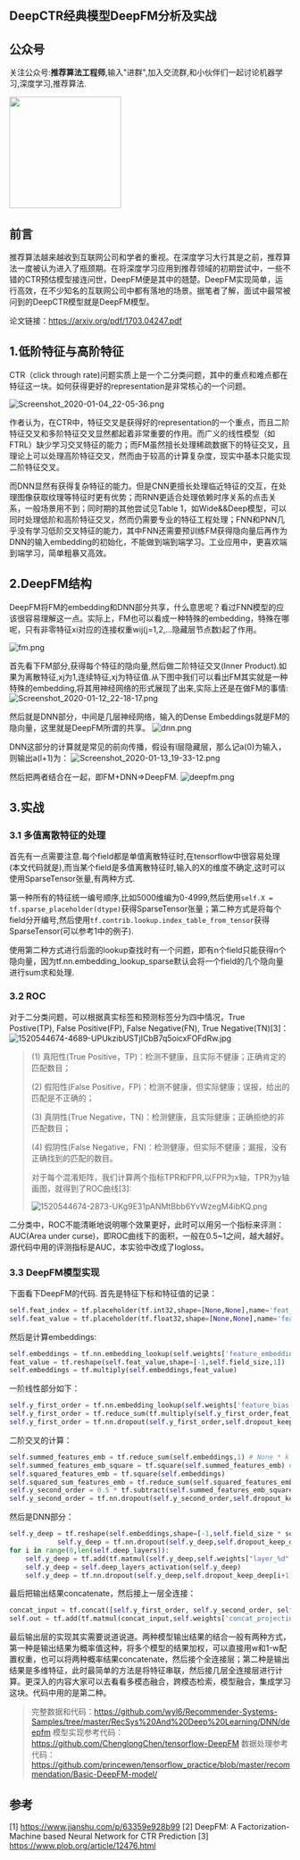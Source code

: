 ## DeepCTR经典模型DeepFM分析及实战

## 公众号
关注公众号:**推荐算法工程师**,输入"进群",加入交流群,和小伙伴们一起讨论机器学习,深度学习,推荐算法.

<img src="https://raw.githubusercontent.com/wyl6/wyl6.github.io/master/imgs_for_blogs/deep_learning/dnn/tensorflow_mnist/wechat.jpg" width = "200" height = "200" />

## 前言
推荐算法越来越收到互联网公司和学者的重视。在深度学习大行其是之前，推荐算法一度被认为进入了瓶颈期。在将深度学习应用到推荐领域的初期尝试中，一些不错的CTR预估模型接连问世，DeepFM便是其中的翘楚。DeepFM实现简单，运行高效，在不少知名的互联网公司中都有落地的场景。据笔者了解，面试中最常被问到的DeepCTR模型就是DeepFM模型。

论文链接：https://arxiv.org/pdf/1703.04247.pdf

## 1.低阶特征与高阶特征
CTR（click through rate)问题实质上是一个二分类问题，其中的重点和难点都在特征这一块。如何获得更好的representation是非常核心的一个问题。

![Screenshot_2020-01-04_22-05-36.png](https://raw.githubusercontent.com/wyl6/wyl6.github.io/master/imgs_for_blogs/Screenshot_2020-01-04_22-05-36.png)

作者认为，在CTR中，特征交叉是获得好的representation的一个重点，而且二阶特征交叉和多阶特征交叉显然都起着非常重要的作用。而广义的线性模型（如FTRL）缺少学习交叉特征的能力；而FM虽然擅长处理稀疏数据下的特征交叉，且理论上可以处理高阶特征交叉，然而由于较高的计算复杂度，现实中基本只能实现二阶特征交叉。

而DNN显然有获得复杂特征的能力。但是CNN更擅长处理临近特征的交互，在处理图像获取纹理等特征时更有优势；而RNN更适合处理依赖时序关系的点击关系，一般场景用不到；同时期的其他尝试见Table 1，如Wide&&Deep模型，可以同时处理低阶和高阶特征交叉，然而仍需要专业的特征工程处理；FNN和PNN几乎没有学习低阶交叉特征的能力，其中FNN还需要预训练FM获得隐向量后再作为DNN的输入embedding的初始化，不能做到端到端学习。工业应用中，更喜欢端到端学习，简单粗暴又高效。

## 2.DeepFM结构
DeepFM将FM的embedding和DNN部分共享，什么意思呢？看过FNN模型的应该很容易理解这一点。实际上，FM也可以看成一种特殊的embedding，特殊在哪呢，只有非零特征xi对应的连接权重wij(j=1,2,...隐藏层节点数)起了作用。

![fm.png](https://raw.githubusercontent.com/wyl6/wyl6.github.io/master/imgs_for_blogs/fm.png)

首先看下FM部分,获得每个特征的隐向量,然后做二阶特征交叉(Inner Product).如果为离散特征,xj为1,连续特征,xj为特征值.从下图中我们可以看出FM其实就是一种特殊的embedding,将其用神经网络的形式展现了出来,实际上还是在做FM的事情:
![Screenshot_2020-01-12_22-18-17.png](https://raw.githubusercontent.com/wyl6/wyl6.github.io/master/imgs_for_blogs/Screenshot_2020-01-12_22-18-17.png)

然后就是DNN部分，中间是几层神经网络，输入的Dense Embeddings就是FM的隐向量，这里就是DeepFM所谓的共享。
![dnn.png](https://raw.githubusercontent.com/wyl6/wyl6.github.io/master/imgs_for_blogs/dnn.png)

DNN这部分的计算就是常见的前向传播，假设有l层隐藏层，那么记a(0)为输入，则输出a(l+1)为：
![Screenshot_2020-01-13_19-33-12.png](https://raw.githubusercontent.com/wyl6/wyl6.github.io/master/imgs_for_blogs/Screenshot_2020-01-13_19-33-12.png)

然后把两者结合在一起，即FM+DNN=>DeepFM.
![deepfm.png](https://raw.githubusercontent.com/wyl6/wyl6.github.io/master/imgs_for_blogs/deepfm.png)


## 3.实战
### 3.1 多值离散特征的处理
首先有一点需要注意.每个field都是单值离散特征时,在tensorflow中很容易处理(本文代码就是),而当某个field是多值离散特征时,输入的X的维度不确定,这时可以使用SparseTensor张量,有两种方式. 

第一种所有的特征统一编号顺序,比如5000维编为0-4999,然后使用`self.X = tf.sparse_placeholder(dtype)`获得SparseTensor张量；第二种方式是将每个field分开编号,然后使用`tf.contrib.lookup.index_table_from_tensor`获得SparseTensor(可以参考1中的例子).

使用第二种方式进行后面的lookup查找时有一个问题，即有n个field只能获得n个隐向量，因为tf.nn.embedding_lookup_sparse默认会将一个field的几个隐向量进行sum求和处理.

### 3.2 ROC
对于二分类问题，可以根据真实标签和预测标签分为四中情况，True Postive(TP), False Positive(FP), False Negative(FN), True Negative(TN)[3]：
![1520544674-4689-UPUkzibUSTjICbB7q5oicxFOFdRw.jpg](https://raw.githubusercontent.com/wyl6/wyl6.github.io/master/imgs_for_blogs/1520544674-4689-UPUkzibUSTjICbB7q5oicxFOFdRw.jpg)
> (1) 真阳性(True Positive，TP)：检测不健康，且实际不健康；正确肯定的匹配数目；
> 
> (2) 假阳性(False Positive，FP)：检测不健康，但实际健康；误报，给出的匹配是不正确的；
> 
> (3) 真阴性(True Negative，TN)：检测健康，且实际健康；正确拒绝的非匹配数目；
> 
> (4) 假阴性(False Negative，FN)：检测健康，但实际不健康；漏报，没有正确找到的匹配的数目。
> 
> 对于每个混淆矩阵，我们计算两个指标TPR和FPR,以FPR为x轴，TPR为y轴画图，就得到了ROC曲线[3]:
> 
> ![1520544674-2873-UKg9E31pANMtBbb6YvWzegM4ibKQ.png](https://raw.githubusercontent.com/wyl6/wyl6.github.io/master/imgs_for_blogs/1520544674-2873-UKg9E31pANMtBbb6YvWzegM4ibKQ.png)

二分类中，ROC不能清晰地说明哪个效果更好，此时可以用另一个指标来评测：AUC(Area under curse)，即ROC曲线下的面积，一般在0.5~1之间，越大越好。源代码中用的评测指标是AUC，本实验中改成了logloss。



### 3.3  DeepFM模型实现  

下面看下DeepFM的代码.
首先是特征下标和特征值的记录：
```Python
self.feat_index = tf.placeholder(tf.int32,shape=[None,None],name='feat_index')
self.feat_value = tf.placeholder(tf.float32,shape=[None,None],name='feat_value')
```

然后是计算embeddings:

```Python
self.embeddings = tf.nn.embedding_lookup(self.weights['feature_embeddings'],self.feat_index)
feat_value = tf.reshape(self.feat_value,shape=[-1,self.field_size,1])
self.embeddings = tf.multiply(self.embeddings,feat_value)
```

一阶线性部分如下：

```Python
self.y_first_order = tf.nn.embedding_lookup(self.weights['feature_bias'],self.feat_index)
self.y_first_order = tf.reduce_sum(tf.multiply(self.y_first_order,feat_value),2)
self.y_first_order = tf.nn.dropout(self.y_first_order,self.dropout_keep_fm[0])
```

二阶交叉的计算：

```Python
self.summed_features_emb = tf.reduce_sum(self.embeddings,1) # None * k
self.summed_features_emb_square = tf.square(self.summed_features_emb) # None * K
self.squared_features_emb = tf.square(self.embeddings)
self.squared_sum_features_emb = tf.reduce_sum(self.squared_features_emb, 1)  # None * K
self.y_second_order = 0.5 * tf.subtract(self.summed_features_emb_square,self.squared_sum_features_emb)
self.y_second_order = tf.nn.dropout(self.y_second_order,self.dropout_keep_fm[1])
```

然后是DNN部分：
```Python
self.y_deep = tf.reshape(self.embeddings,shape=[-1,self.field_size * self.embedding_size])
            self.y_deep = tf.nn.dropout(self.y_deep,self.dropout_keep_deep[0])
for i in range(0,len(self.deep_layers)):
    self.y_deep = tf.add(tf.matmul(self.y_deep,self.weights["layer_%d" %i]), self.weights["bias_%d"%i])
    self.y_deep = self.deep_layers_activation(self.y_deep)
    self.y_deep = tf.nn.dropout(self.y_deep,self.dropout_keep_deep[i+1])
```

最后把输出结果concatenate，然后接上一层全连接：
```Python
concat_input = tf.concat([self.y_first_order, self.y_second_order, self.y_deep], axis=1)
self.out = tf.add(tf.matmul(concat_input,self.weights['concat_projection']),self.weights['concat_bias'])
```

最后输出层的实现其实需要说道说道。两种模型输出结果的结合一般有两种方式，第一种是输出结果为概率值这种，将多个模型的结果加权，可以直接用w和1-w配置权重，也可以将两种概率结果concatenate，然后接个全连接层；第二种是输出结果是多维特征，此时最简单的方法是将特征串联，然后接几层全连接层进行计算。更深入的内容大家可以去看看多模态融合，跨模态检索，模型融合，集成学习这块。代码中用的是第二种。

> 完整数据和代码：https://github.com/wyl6/Recommender-Systems-Samples/tree/master/RecSys%20And%20Deep%20Learning/DNN/deepfm
> 模型实现参考代码：https://github.com/ChenglongChen/tensorflow-DeepFM
> 数据处理参考代码：https://github.com/princewen/tensorflow_practice/blob/master/recommendation/Basic-DeepFM-model/

## 参考
[1] https://www.jianshu.com/p/63359e928b99
[2] DeepFM: A Factorization-Machine based Neural Network for CTR Prediction
[3] https://www.plob.org/article/12476.html